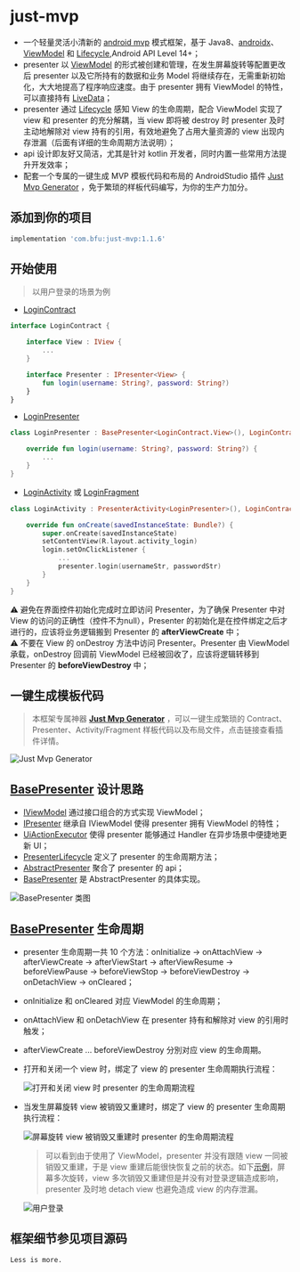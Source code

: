 # just-mvp
* 一个轻量灵活小清新的 [android mvp](https://en.wikipedia.org/wiki/Model%E2%80%93view%E2%80%93presenter) 模式框架，基于 Java8、[androidx](https://developer.android.google.cn/jetpack/androidx)、[ViewModel](https://developer.android.google.cn/topic/libraries/architecture/viewmodel) 和 [Lifecycle](https://developer.android.google.cn/topic/libraries/architecture/lifecycle),Android API Level 14+；
* presenter 以 [ViewModel](https://developer.android.google.cn/topic/libraries/architecture/viewmodel) 的形式被创建和管理，在发生屏幕旋转等配置更改后 presenter 以及它所持有的数据和业务 Model 将继续存在，无需重新初始化，大大地提高了程序响应速度。由于 presenter 拥有 ViewModel 的特性，可以直接持有 [LiveData](https://developer.android.google.cn/topic/libraries/architecture/livedata)；
* presenter 通过 [Lifecycle](https://developer.android.google.cn/topic/libraries/architecture/lifecycle) 感知 View 的生命周期，配合 ViewModel 实现了 view 和 presenter 的充分解耦，当 view 即将被 destroy 时 presenter 及时主动地解除对 view 持有的引用，有效地避免了占用大量资源的 view 出现内存泄漏（后面有详细的生命周期方法说明）；
* api 设计即友好又简洁，尤其是针对 kotlin 开发者，同时内置一些常用方法提升开发效率；
* 配套一个专属的一键生成 MVP 模板代码和布局的 AndroidStudio 插件 [Just Mvp Generator](https://github.com/groooooomit/just-mvp-plugin) ，免于繁琐的样板代码编写，为你的生产力加分。

## 添加到你的项目
```gradle
implementation 'com.bfu:just-mvp:1.1.6'
```
## 开始使用
> 以用户登录的场景为例  
* [LoginContract](https://github.com/groooooomit/just-mvp/blob/master/JustMvp/app/src/main/java/com/bfu/just/mvp/core/contract/LoginContract.kt)
```kotlin
interface LoginContract {

    interface View : IView {
        ...
    }

    interface Presenter : IPresenter<View> {
        fun login(username: String?, password: String?)
    }
}
```
* [LoginPresenter](https://github.com/groooooomit/just-mvp/blob/master/JustMvp/app/src/main/java/com/bfu/just/mvp/core/presenter/LoginPresenter.kt)
```kotlin
class LoginPresenter : BasePresenter<LoginContract.View>(), LoginContract.Presenter {

    override fun login(username: String?, password: String?) {
        ...
    }
}
```
* [LoginActivity](https://github.com/groooooomit/just-mvp/blob/master/JustMvp/app/src/main/java/com/bfu/just/mvp/ui/activity/LoginActivity.kt) 或 [LoginFragment](https://github.com/groooooomit/just-mvp/blob/master/JustMvp/app/src/main/java/com/bfu/just/mvp/ui/fragment/LoginFragment.kt)
```kotlin
class LoginActivity : PresenterActivity<LoginPresenter>(), LoginContract.View {

    override fun onCreate(savedInstanceState: Bundle?) {
        super.onCreate(savedInstanceState)
        setContentView(R.layout.activity_login)
        login.setOnClickListener {
            ...
            presenter.login(usernameStr, passwordStr)
        }
    }
}
```
:warning: 避免在界面控件初始化完成时立即访问 Presenter，为了确保 Presenter 中对 View 的访问的正确性（控件不为null），Presenter 的初始化是在控件绑定之后才进行的，应该将业务逻辑搬到 Presenter 的 **afterViewCreate** 中；  
:warning: 不要在 View 的 onDestroy 方法中访问 Presenter。Presenter 由 ViewModel 承载，onDestroy 回调前 ViewModel 已经被回收了，应该将逻辑转移到 Presenter 的 **beforeViewDestroy** 中；

## 一键生成模板代码
> 本框架专属神器 **[Just Mvp Generator](https://github.com/groooooomit/just-mvp-plugin)** ，可以一键生成繁琐的 Contract、Presenter、Activity/Fragment 样板代码以及布局文件，点击链接查看插件详情。  

![Just Mvp Generator](https://raw.githubusercontent.com/groooooomit/just-mvp/master/screenshots/just-mvp-generator-plugin.png "Just Mvp Generator")    

## [BasePresenter](https://github.com/groooooomit/just-mvp/blob/master/JustMvp/just-mvp/src/main/java/just/mvp/BasePresenter.java) 设计思路
* [IViewModel](https://github.com/groooooomit/just-mvp/blob/master/JustMvp/just-mvp/src/main/java/just/mvp/base/IViewModel.java) 通过接口组合的方式实现 ViewModel；  
* [IPresenter](https://github.com/groooooomit/just-mvp/blob/master/JustMvp/just-mvp/src/main/java/just/mvp/base/IPresenter.java) 继承自 IViewModel 使得 presenter 拥有 ViewModel 的特性；  
* [UiActionExecutor](https://github.com/groooooomit/just-mvp/blob/master/JustMvp/just-mvp/src/main/java/just/mvp/uirun/UiActionExecutor.java) 使得 presenter 能够通过 Handler 在异步场景中便捷地更新 UI；  
* [PresenterLifecycle](https://github.com/groooooomit/just-mvp/blob/master/JustMvp/just-mvp/src/main/java/just/mvp/lifecycle/PresenterLifecycle.java) 定义了 presenter 的生命周期方法；  
* [AbstractPresenter](https://github.com/groooooomit/just-mvp/blob/master/JustMvp/just-mvp/src/main/java/just/mvp/base/AbstractPresenter.java) 聚合了 presenter 的 api；  
* [BasePresenter](https://github.com/groooooomit/just-mvp/blob/master/JustMvp/just-mvp/src/main/java/just/mvp/BasePresenter.java) 是 AbstractPresenter 的具体实现。  

![BasePresenter 类图](https://raw.githubusercontent.com/groooooomit/just-mvp/master/screenshots/BasePresenter.png "BasePresenter 类图")  

## [BasePresenter](https://github.com/groooooomit/just-mvp/blob/master/JustMvp/just-mvp/src/main/java/just/mvp/BasePresenter.java) 生命周期
* presenter 生命周期一共 10 个方法：onInitialize -> onAttachView -> afterViewCreate -> afterViewStart -> afterViewResume -> beforeViewPause -> beforeViewStop -> beforeViewDestroy -> onDetachView -> onCleared；  
* onInitialize 和 onCleared 对应 ViewModel 的生命周期；  
* onAttachView 和 onDetachView 在 presenter 持有和解除对 view 的引用时触发；  
* afterViewCreate ... beforeViewDestroy 分別对应 view 的生命周期。  
* 打开和关闭一个 view 时，绑定了 view 的 presenter 生命周期执行流程：  

    ![打开和关闭 view 时 presenter 的生命周期流程](https://raw.githubusercontent.com/groooooomit/just-mvp/master/screenshots/open_close_page.gif "打开和关闭 view 时 presenter 的生命周期流程")  

* 当发生屏幕旋转 view 被销毁又重建时，绑定了 view 的 presenter 生命周期执行流程：  

    ![屏幕旋转 view 被销毁又重建时 presenter 的生命周期流程](https://raw.githubusercontent.com/groooooomit/just-mvp/master/screenshots/rotate_page.gif "屏幕旋转 view 被销毁又重建时 presenter 的生命周期流程")  

    > 可以看到由于使用了 ViewModel，presenter 并没有跟随 view 一同被销毁又重建，于是 view 重建后能很快恢复之前的状态。如下[示例](https://github.com/groooooomit/just-mvp/blob/master/JustMvp/app/src/main/java/com/bfu/just/mvp/core/presenter/LoginPresenter.kt)，屏幕多次旋转，view 多次销毁又重建但是并没有对登录逻辑造成影响，presenter 及时地 detach view 也避免造成 view 的内存泄漏。  

    ![用户登录](https://raw.githubusercontent.com/groooooomit/just-mvp/master/screenshots/screen_rotate.gif "用户登录")  
   
## 框架细节参见项目源码  


```
Less is more.
```
